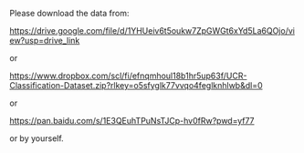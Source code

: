 Please download the data from:

https://drive.google.com/file/d/1YHUeiv6t5oukw7ZpGWGt6xYd5La6QOjo/view?usp=drive_link

or

https://www.dropbox.com/scl/fi/efnqmhoul18b1hr5up63f/UCR-Classification-Dataset.zip?rlkey=o5sfyglk77vvqo4feglknhlwb&dl=0

or

https://pan.baidu.com/s/1E3QEuhTPuNsTJCp-hv0fRw?pwd=yf77

or by yourself.